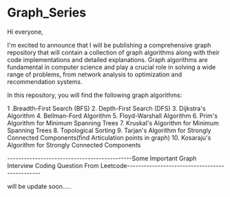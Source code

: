 # Graph_Series
Hi everyone,

I'm excited to announce that I will be publishing a comprehensive graph repository that will contain a collection of graph algorithms along with their code implementations and detailed explanations. Graph algorithms are fundamental in computer science and play a crucial role in solving a wide range of problems, from network analysis to optimization and recommendation systems.

In this repository, you will find the following graph algorithms:

1 .Breadth-First Search (BFS)
2. Depth-First Search (DFS)
3. Dijkstra's Algorithm
4. Bellman-Ford Algorithm
5. Floyd-Warshall Algorithm
6. Prim's Algorithm for Minimum Spanning Trees
7. Kruskal's Algorithm for Minimum Spanning Trees
8. Topological Sorting
9. Tarjan's Algorithm for Strongly Connected Components(find Articulation points in graph)
10. Kosaraju's Algorithm for Strongly Connected Components

---------------------------------------------Some Important Graph Interview Coding Question From Leetcode-----------------------------------------------

will be update soon.....




